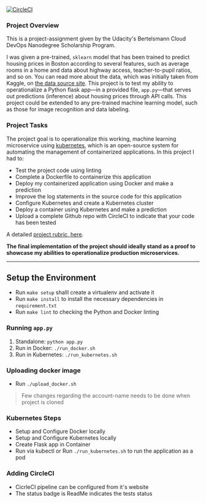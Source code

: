 [![CircleCI](https://circleci.com/gh/Chaitanya1010/Operationalize-a-Machine-Learning-Microservice-API.svg?style=svg)](https://circleci.com/gh/Chaitanya1010/Operationalize-a-Machine-Learning-Microservice-API)

### Project Overview

This is a project-assignment given by the Udacity's Bertelsmann Cloud DevOps Nanodegree Scholarship Program.

I was given a pre-trained, `sklearn` model that has been trained to predict housing prices in Boston according to several features, such as average rooms in a home and data about highway access, teacher-to-pupil ratios, and so on. You can read more about the data, which was initially taken from Kaggle, on [the data source site](https://www.kaggle.com/c/boston-housing). This project is to test my ability to operationalize a Python flask app—in a provided file, `app.py`—that serves out predictions (inference) about housing prices through API calls. This project could be extended to any pre-trained machine learning model, such as those for image recognition and data labeling.

### Project Tasks

The project goal is to operationalize this working, machine learning microservice using [kubernetes](https://kubernetes.io/), which is an open-source system for automating the management of containerized applications. In this project I had to:
* Test the project code using linting
* Complete a Dockerfile to containerize this application
* Deploy my containerized application using Docker and make a prediction
* Improve the log statements in the source code for this application
* Configure Kubernetes and create a Kubernetes cluster
* Deploy a container using Kubernetes and make a prediction
* Upload a complete Github repo with CircleCI to indicate that your code has been tested

A detailed [project rubric, here](https://review.udacity.com/#!/rubrics/2576/view).

**The final implementation of the project should ideally stand as a proof to showcase my abilities to operationalize production microservices.**

---

## Setup the Environment

* Run `make setup` shalll create a virtualenv and activate it
* Run `make install` to install the necessary dependencies in `requirement.txt`
* Run `make lint` to checking the Python and Docker linting

### Running `app.py`

1. Standalone:  `python app.py`
2. Run in Docker:  `./run_docker.sh`
3. Run in Kubernetes:  `./run_kubernetes.sh`

### Uploading docker image

* Run `./upload_docker.sh`
> Few changes regarding the account-name needs to be done when project is cloned

### Kubernetes Steps

* Setup and Configure Docker locally
* Setup and Configure Kubernetes locally
* Create Flask app in Container
* Run via kubectl or Run `./run_kubernetes.sh` to run the application as a pod

### Adding CircleCI

* CicrleCI pipeline can be configured from it's website
* The status badge is ReadMe indicates the tests status
